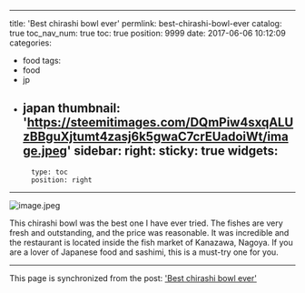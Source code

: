 
---
title: 'Best chirashi bowl ever'
permlink: best-chirashi-bowl-ever
catalog: true
toc_nav_num: true
toc: true
position: 9999
date: 2017-06-06 10:12:09
categories:
- food
tags:
- food
- jp
- japan
thumbnail: 'https://steemitimages.com/DQmPiw4sxqALUzBBguXjtumt4zasj6k5gwaC7crEUadoiWt/image.jpeg'
sidebar:
    right:
        sticky: true
widgets:
    -
        type: toc
        position: right
---


![image.jpeg](https://steemitimages.com/DQmPiw4sxqALUzBBguXjtumt4zasj6k5gwaC7crEUadoiWt/image.jpeg)

This chirashi bowl was the best one I have ever tried. The fishes are very fresh and outstanding, and the price was reasonable. It was incredible and the restaurant is located inside the fish market of Kanazawa, Nagoya. If you are a lover of Japanese food and sashimi, this is a must-try one for you.

- - -

This page is synchronized from the post: ['Best chirashi bowl ever'](https://steemit.com/@htliao/best-chirashi-bowl-ever)
